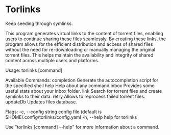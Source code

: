 # Torlinks

Keep seeding through symlinks.

This program generates virtual links to the content of torrent files, enabling users to continue
  sharing these files seamlessly. By creating these links, the program allows for the efficient distribution and access
  of shared files without the need for re-downloading or manually managing the original torrent files. This helps
  maintain the availability and integrity of shared content across multiple users and platforms.

Usage:
  torlinks [command]

Available Commands:
  completion  Generate the autocompletion script for the specified shell
  help        Help about any command
  inbox       Provides some useful stats about your inbox folder.
  link        Search for torrent files and create symlinks to their data.
  retry       Allows to reprocess failed torrent files.
  updateDb    Updates files database.

Flags:
  -c, --config string   config file (default is $HOME/.config/torlinks/config.yaml
  -h, --help            help for torlinks

Use "torlinks [command] --help" for more information about a command.
